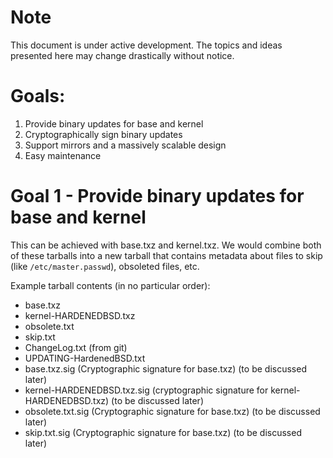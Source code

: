 # Note

This document is under active development. The topics and ideas presented here may change drastically without notice.

# Goals:

1. Provide binary updates for base and kernel
1. Cryptographically sign binary updates
1. Support mirrors and a massively scalable design
1. Easy maintenance

# Goal 1 - Provide binary updates for base and kernel

This can be achieved with base.txz and kernel.txz. We would combine both of these tarballs into a new tarball that contains metadata about files to skip (like `/etc/master.passwd`), obsoleted files, etc.

Example tarball contents (in no particular order):
* base.txz
* kernel-HARDENEDBSD.txz
* obsolete.txt
* skip.txt
* ChangeLog.txt (from git)
* UPDATING-HardenedBSD.txt
* base.txz.sig (Cryptographic signature for base.txz) (to be discussed later)
* kernel-HARDENEDBSD.txz.sig (cryptographic signature for kernel-HARDENEDBSD.txz) (to be discussed later)
* obsolete.txt.sig (Cryptographic signature for base.txz) (to be discussed later)
* skip.txt.sig (Cryptographic signature for base.txz) (to be discussed later)